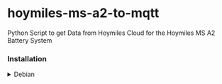 # hoymiles-ms-a2-to-mqtt
Python Script to get Data from Hoymiles Cloud for the Hoymiles MS A2 Battery System

### Installation
<details>
    <summary>Debian</summary>

```shell
sudo apt-get install python3-virtualenv
cd /opt
git clone https://github.com/krikk/hoymiles-ms-a2-to-mqtt.git
cd hoymiles-ms-a2-to-mqtt
virtualenv -p python3 .venv
. .venv/bin/activate
pip3 install -r requirements.txt
```
</details>
